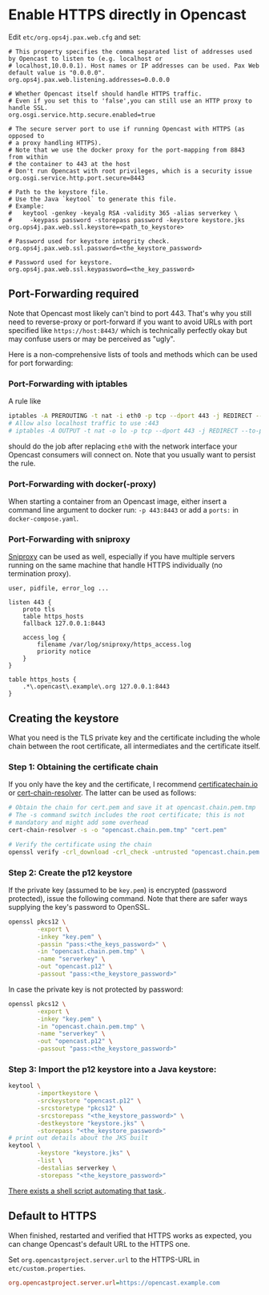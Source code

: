 Enable HTTPS directly in Opencast
=================================

Edit `etc/org.ops4j.pax.web.cfg` and set:

```
# This property specifies the comma separated list of addresses used by Opencast to listen to (e.g. localhost or
# localhost,10.0.0.1). Host names or IP addresses can be used. Pax Web default value is "0.0.0.0".
org.ops4j.pax.web.listening.addresses=0.0.0.0

# Whether Opencast itself should handle HTTPS traffic.
# Even if you set this to 'false',you can still use an HTTP proxy to handle SSL.
org.osgi.service.http.secure.enabled=true

# The secure server port to use if running Opencast with HTTPS (as opposed to
# a proxy handling HTTPS).
# Note that we use the docker proxy for the port-mapping from 8843 from within
# the container to 443 at the host
# Don't run Opencast with root privileges, which is a security issue
org.osgi.service.http.port.secure=8443

# Path to the keystore file.
# Use the Java `keytool` to generate this file.
# Example:
#   keytool -genkey -keyalg RSA -validity 365 -alias serverkey \
#     -keypass password -storepass password -keystore keystore.jks
org.ops4j.pax.web.ssl.keystore=<path_to_keystore>

# Password used for keystore integrity check.
org.ops4j.pax.web.ssl.password=<the_keystore_password>

# Password used for keystore.
org.ops4j.pax.web.ssl.keypassword=<the_key_password>
```


Port-Forwarding required
------------------------

Note that Opencast most likely can't bind to port 443. That's why you still
need to reverse-proxy or port-forward if you want to avoid URLs with port
specified like `https://host:8443/` which is technically perfectly okay but may
confuse users or may be perceived as "ugly".

Here is a non-comprehensive lists of tools and methods which can be used for
port forwarding:


### Port-Forwarding with iptables

A rule like

```sh
iptables -A PREROUTING -t nat -i eth0 -p tcp --dport 443 -j REDIRECT --to-port 8443
# Allow also localhost traffic to use :443
# iptables -A OUTPUT -t nat -o lo -p tcp --dport 443 -j REDIRECT --to-port 8443
```

should do the job after replacing `eth0` with the network interface your
Opencast consumers will connect on. Note that you usually want to persist the
rule.


### Port-Forwarding with docker(-proxy)

When starting a container from an Opencast image, either insert a
command line argument to docker run: `-p 443:8443` or add a `ports:`
in `docker-compose.yaml`.


### Port-Forwarding with sniproxy

[Sniproxy](https://github.com/dlundquist/sniproxy) can be used as well,
especially if you have multiple servers running on the same machine that handle
HTTPS individually (no termination proxy).

```
user, pidfile, error_log ...

listen 443 {
    proto tls
    table https_hosts
    fallback 127.0.0.1:8443

    access_log {
        filename /var/log/sniproxy/https_access.log
        priority notice
    }
}

table https_hosts {
    .*\.opencast\.example\.org 127.0.0.1:8443
}
```


Creating the keystore
---------------------

What you need is the TLS private key and the certificate including the
whole chain between the root certificate, all intermediates and the
certificate itself.


### Step 1: Obtaining the certificate chain

If you only have the key and the certificate, I recommend
[certificatechain.io](https://certificatechain.io/) or
[cert-chain-resolver](https://github.com/zakjan/cert-chain-resolver).
The latter can be used as follows:

```bash
# Obtain the chain for cert.pem and save it at opencast.chain.pem.tmp
# The -s command switch includes the root certificate; this is not
# mandatory and might add some overhead
cert-chain-resolver -s -o "opencast.chain.pem.tmp" "cert.pem"

# Verify the certificate using the chain
openssl verify -crl_download -crl_check -untrusted "opencast.chain.pem.tmp" "cert.pem"
```

### Step 2: Create the p12 keystore

If the private key (assumed to be `key.pem`) is encrypted
(password protected), issue the following command. Note that there
are safer ways supplying the key's password to OpenSSL.

```bash
openssl pkcs12 \
        -export \
        -inkey "key.pem" \
        -passin "pass:<the_keys_password>" \
        -in "opencast.chain.pem.tmp" \
        -name "serverkey" \
        -out "opencast.p12" \
        -passout "pass:<the_keystore_password>"
```

In case the private key is not protected by password:

```bash
openssl pkcs12 \
        -export \
        -inkey "key.pem" \
        -in "opencast.chain.pem.tmp" \
        -name "serverkey" \
        -out "opencast.p12" \
        -passout "pass:<the_keystore_password>"
```


### Step 3: Import the p12 keystore into a Java keystore:

```bash
keytool \
        -importkeystore \
        -srckeystore "opencast.p12" \
        -srcstoretype "pkcs12" \
        -srcstorepass "<the_keystore_password>" \
        -destkeystore "keystore.jks" \
        -storepass "<the_keystore_password>"
# print out details about the JKS built
keytool \
        -keystore "keystore.jks" \
        -list \
        -destalias serverkey \
        -storepass "<the_keystore_password>"
```

[There exists a shell script automating that task
](https://gist.github.com/pawohl/dd92ff4909e3e2704e36dec747ea238e).


Default to HTTPS
----------------

When finished, restarted and verified that HTTPS works as expected,
you can change Opencast's default URL to the HTTPS one.

Set `org.opencastproject.server.url` to the  HTTPS-URL in
`etc/custom.properties`.

```ini
org.opencastproject.server.url=https://opencast.example.com
```
